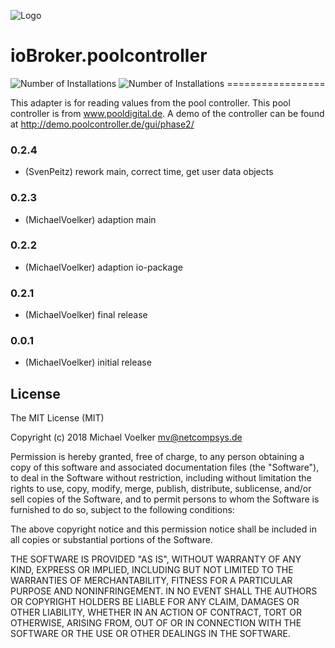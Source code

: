 ![Logo](admin/poolcontroller.png)
# ioBroker.poolcontroller
![Number of Installations](http://iobroker.live/badges/poolcontroller-installed.svg) ![Number of Installations](http://iobroker.live/badges/poolcontroller-stable.svg) =================

This adapter is for reading values ​​from the pool controller. This pool controller is from www.pooldigital.de.
A demo of the controller can be found at http://demo.poolcontroller.de/gui/phase2/
### 0.2.4
* (SvenPeitz) rework main, correct time, get user data objects
### 0.2.3
* (MichaelVoelker) adaption main
### 0.2.2
* (MichaelVoelker) adaption io-package
### 0.2.1
* (MichaelVoelker) final release
### 0.0.1
* (MichaelVoelker) initial release

## License
The MIT License (MIT)

Copyright (c) 2018 Michael Voelker <mv@netcompsys.de>

Permission is hereby granted, free of charge, to any person obtaining a copy
of this software and associated documentation files (the "Software"), to deal
in the Software without restriction, including without limitation the rights
to use, copy, modify, merge, publish, distribute, sublicense, and/or sell
copies of the Software, and to permit persons to whom the Software is
furnished to do so, subject to the following conditions:

The above copyright notice and this permission notice shall be included in
all copies or substantial portions of the Software.

THE SOFTWARE IS PROVIDED "AS IS", WITHOUT WARRANTY OF ANY KIND, EXPRESS OR
IMPLIED, INCLUDING BUT NOT LIMITED TO THE WARRANTIES OF MERCHANTABILITY,
FITNESS FOR A PARTICULAR PURPOSE AND NONINFRINGEMENT. IN NO EVENT SHALL THE
AUTHORS OR COPYRIGHT HOLDERS BE LIABLE FOR ANY CLAIM, DAMAGES OR OTHER
LIABILITY, WHETHER IN AN ACTION OF CONTRACT, TORT OR OTHERWISE, ARISING FROM,
OUT OF OR IN CONNECTION WITH THE SOFTWARE OR THE USE OR OTHER DEALINGS IN
THE SOFTWARE.
